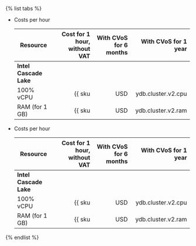{% list tabs %}

- Costs per hour

    | Resource | Cost for 1 hour, without VAT | With CVoS for 6 months | With CVoS for 1 year |
    |----------------|----------------------------------------:|--------------------------------------------------------------------------:|--------------------------------------------------------------------------:|
    | **Intel Cascade Lake** |
    | 100% vCPU | {{ sku|USD|ydb.cluster.v2.cpu|string }} | {{ sku|USD|v1.commitment.selfcheckout.m6.ydb.cpu.c100.v2|string }} (-15%) | {{ sku|USD|v1.commitment.selfcheckout.y1.ydb.cpu.c100.v2|string }} (-22%) |
    | RAM (for 1 GB) | {{ sku|USD|ydb.cluster.v2.ram|string }} | {{ sku|USD|v1.commitment.selfcheckout.m6.ydb.ram.v2|string }} (-15%) | {{ sku|USD|v1.commitment.selfcheckout.y1.ydb.ram.v2|string }} (-22%) |

- Costs per hour

    | Resource | Cost for 1 hour, without VAT | With CVoS for 6 months | With CVoS for 1 year |
    |----------------|----------------------------------------------:|--------------------------------------------------------------------------------:|--------------------------------------------------------------------------------:|
    | **Intel Cascade Lake** |
    | 100% vCPU | {{ sku|USD|ydb.cluster.v2.cpu|month|string }} | {{ sku|USD|v1.commitment.selfcheckout.m6.ydb.cpu.c100.v2|month|string }} (-15%) | {{ sku|USD|v1.commitment.selfcheckout.y1.ydb.cpu.c100.v2|month|string }} (-22%) |
    | RAM (for 1 GB) | {{ sku|USD|ydb.cluster.v2.ram|month|string }} | {{ sku|USD|v1.commitment.selfcheckout.m6.ydb.ram.v2|month|string }} (-15%) | {{ sku|USD|v1.commitment.selfcheckout.y1.ydb.ram.v2|month|string }} (-22%) |

{% endlist %}